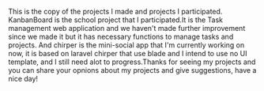 This is the copy of the projects I made and projects I participated.
KanbanBoard is the school project that I participated.It is the Task management web application and we haven't made further improvement since we made it but it has necessary functions to manage tasks and projects.
And chirper is the mini-social app that I'm currently working on now, it is based on laravel chirper that use blade and I intend to use no UI template, and I still need alot to progress.Thanks for seeing my projects and you can share your opnions about my projects and give suggestions, have a nice day! 
